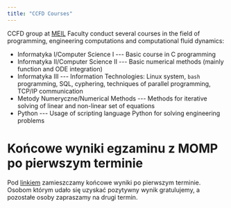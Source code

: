 ```yaml
---
title: "CCFD Courses"
---
```


CCFD group at [MEIL](http://meil.pw.edu.pl/) Faculty conduct several courses in the field of programming, engineering computations and computational fluid dynamics:

- Informatyka I/Computer Science I --- Basic course in C programming
- Informatyka II/Computer Science II --- Basic numerical methods (mainly function and ODE integration)
- Informatyka III --- Information Technologies: Linux system, `bash` programming, SQL, cyphering, techniques of parallel programming, TCP/IP communication
- Metody Numeryczne/Numerical Methods --- Methods for iterative solving of linear and non-linear set of equations
- Python --- Usage of scripting language Python for solving engineering problems


# Końcowe wyniki egzaminu z MOMP po pierwszym terminie

Pod [linkiem](exam/momp/MOMP-2015-2016-Lato-E1-WynikiCalosciowe.pdf) zamieszczamy końcowe wyniki po pierwszym terminie. Osobom którym udało się uzyskać pozytywny wynik gratulujemy, a pozostałe osoby zapraszamy na drugi termin.
